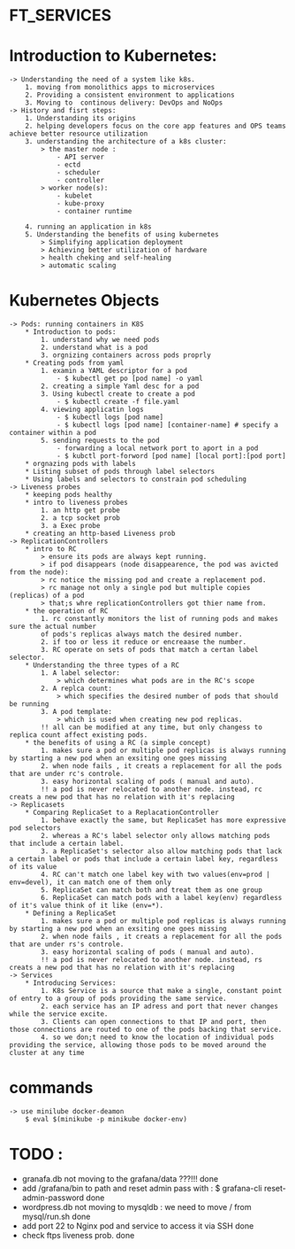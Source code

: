 # FT_SERVICES
# Introduction to Kubernetes:
	-> Understanding the need of a system like k8s.
		1. moving from monolithics apps to microservices
		2. Providing a consistent environment to applications
		3. Moving to  continous delivery: DevOps and NoOps
	-> History and fisrt steps:
		1. Understanding its origins
		2. helping developers focus on the core app features and OPS teams achieve better resource utilization
		3. understanding the architecture of a k8s cluster:
			> the master node :
				- API server
				- ectd
				- scheduler
				- controller
			> worker node(s):
				- kubelet
				- kube-proxy
				- container runtime

		4. running an application in k8s
		5. Understanding the benefits of using kubernetes
			> Simplifying application deployment
			> Achieving better utilization of hardware
			> health cheking and self-healing
			> automatic scaling

# Kubernetes Objects
	-> Pods: running containers in K8S
		* Introduction to pods:
			1. understand why we need pods
			2. understand what is a pod
			3. orgnizing containers across pods proprly
		* Creating pods from yaml
			1. examin a YAML descriptor for a pod
				- $ kubectl get po [pod name] -o yaml
			2. creating a simple Yaml desc for a pod
			3. Using kubectl create to create a pod
				- $ kubectl create -f file.yaml
			4. viewing applicatin logs
				- $ kubectl logs [pod name]
				- $ kubectl logs [pod name] [container-name] # specify a container within a pod
			5. sending requests to the pod
				- forwarding a local network port to aport in a pod
				- $ kubctl port-forword [pod name] [local port]:[pod port]
		* orgnazing pods with labels
		* Listing subset of pods through label selectors
		* Using labels and selectors to constrain pod scheduling
	-> Liveness probes
		* keeping pods healthy
		* intro to liveness probes
			1. an http get probe
			2. a tcp socket prob
			3. a Exec probe
		* creating an http-based Liveness prob
	-> ReplicationControllers
		* intro to RC
			> ensure its pods are always kept running.
			> if pod disappears (node disappearence, the pod was avicted from the node):
			> rc notice the missing pod and create a replacement pod.
			> rc manage not only a single pod but multiple copies (replicas) of a pod
			> that;s whre replicationControllers got thier name from.
		* the operation of RC
			1. rc constantly monitors the list of running pods and makes sure the actual number
			of pods's replicas always match the desired number.
			2. if too or less it reduce or encreaase the number.
			3. RC operate on sets of pods that match a certan label selector.
		* Understanding the three types of a RC
			1. A label selector:
				> which determines what pods are in the RC's scope
			2. A replca count:
				> which specifies the desired number of pods that should be running
			3. A pod template:
				> which is used when creating new pod replicas.
			!! all can be modified at any time, but only changess to replica count affect existing pods.
		* the benefits of using a RC (a simple concept)
			1. makes sure a pod or multiple pod replicas is always running by starting a new pod when an exsiting one goes missing
			2. when node fails , it creats a replacement for all the pods that are under rc's controle.
			3. easy horizontal scaling of pods ( manual and auto).
			!! a pod is never relocated to another node. instead, rc creats a new pod that has no relation with it's replacing
	-> Replicasets
		* Comparing ReplicaSet to a ReplacationController
			1. behave exactly the same, but ReplicaSet has more expressive pod selectors
			2. whereas a RC's label selector only allows matching pods that include a certain label.
			3. a ReplicaSet's selector also allow matching pods that lack a certain label or pods that include a certain label key, regardless of its value
			4. RC can't match one label key with two values(env=prod | env=devel), it can match one of them only
			5. ReplicaSet can match both and treat them as one group
			6. ReplicaSet can match pods with a label key(env) regardless of it's value think of it like (env=*).
		* Defining a ReplicaSet
			1. makes sure a pod or multiple pod replicas is always running by starting a new pod when an exsiting one goes missing
			2. when node fails , it creats a replacement for all the pods that are under rs's controle.
			3. easy horizontal scaling of pods ( manual and auto).
			!! a pod is never relocated to another node. instead, rs creats a new pod that has no relation with it's replacing
	-> Services
		* Introducing Services:
			1. K8s Service is a source that make a single, constant point of entry to a group of pods providing the same service.
			2. each service has an IP adress and port that never changes while the service excite.
			3. Clients can open connections to that IP and port, then those connections are routed to one of the pods backing that service.
			4. so we don;t need to know the location of individual pods providing the service, allowing those pods to be moved around the cluster at any time


# commands
	-> use minilube docker-deamon
		$ eval $(minikube -p minikube docker-env)


# TODO :
- granafa.db not moving to the grafana/data ???!!! done
- add /grafana/bin to path and reset admin pass with : $ grafana-cli  reset-admin-password <new-pass> done
- wordpress.db not moving to mysqldb : we need to move / from mysql/run.sh done
- add port 22 to Nginx pod and service to access it via SSH done
- check ftps liveness prob. done
